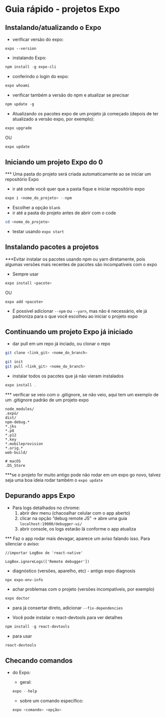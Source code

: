 # Guia rápido - projetos Expo

## Instalando/atualizando o Expo

- verificar versão do expo:

```
expo --version
```

- instalando Expo:

```powershell
npm install -g expo-cli
```

- conferindo o login do expo:

```powershell
expo whoami
```

- verificar também a versão do npm e atualizar se precisar

```powershell
npm update -g
```

- Atualizando os pacotes expo de um projeto já começado (depois de ter atualizado a versão expo, por exemplo):

```powershell
expo upgrade
```

OU

```powershell
expo update
```



## Iniciando um projeto Expo do 0

*** Uma pasta do projeto será criada automaticamente ao se iniciar um repositório Expo

- ir até onde você quer que a pasta fique e iniciar repositório expo

```powershell
expo i <nome_do_projeto> --npm
```

- Escolher a opção `blank`
- ir até a pasta do projeto antes de abrir com o code

```powershell
cd <nome_do_projeto>
```

- testar usando `expo start`



## Instalando pacotes a projetos

***Evitar instalar os pacotes usando npm ou yarn diretamente, pois algumas versões mais recentes de pacotes são incompatíveis com o expo

- Sempre usar

```powershell
expo install <pacote>
```

OU

```
expo add <pacote>
```

- É possível adicionar `--npm` ou `--yarn`, mas não é necessário, ele já padroniza para o que você escolheu ao iniciar o projeto expo



## Continuando um projeto Expo já iniciado

- dar pull em um repo já inciado, ou clonar o repo

```bash
git clone <link_git> <nome_do_branch>
```

```bash
git init
git pull <link_git> <nome_do_branch>
```

- instalar todos os pacotes que já não vieram instalados

```powershell
expo install .
```

*** verificar se veio com o .gitignore, se não veio, aqui tem um exemplo de um .gitignore padrão de um projeto expo

```gitignore
node_modules/
.expo/
dist/
npm-debug.*
*.jks
*.p8
*.p12
*.key
*.mobileprovision
*.orig.*
web-build/

# macOS
.DS_Store
```

***se o projeto for muito antigo pode não rodar em um expo go novo, talvez seja uma boa ideia rodar também o ``expo update``



## Depurando apps Expo

- Para logs detalhados no chrome:
  1. abrir dev menu (chacoalhar celular com o app aberto)
  2. clicar na opção “debug remote JS” -> abre uma guia `localhost:19000/debugger-ui/`
  3. abrir console, os logs estarão lá conforme o app atualiza

*** Faz o app rodar mais devagar, aparece um aviso falando isso. Para silenciar o aviso:

```react
//importar LogBox de 'react-native'

LogBox.ignoreLogs(['Remote debugger'])
```



- diagnóstico (versões, aparelho, etc) - antigo expo diagnosis

```
npx expo-env-info
```

- achar problemas com o projeto (versões incompatíveis, por exemplo)

```powershell
expo doctor
```

- para já consertar direto, adicionar `--fix-dependencies`

- Você pode instalar o react-devtools para ver detalhes

```powershell
npm install -g react-devtools
```

- para usar

```powershell
react-devtools
```



## Checando comandos

- do Expo:

  - geral:

  ```powershell
  expo --help
  ```

  - sobre um comando específico:

  ```powershell
  expo <comando> <opção>
  ```
